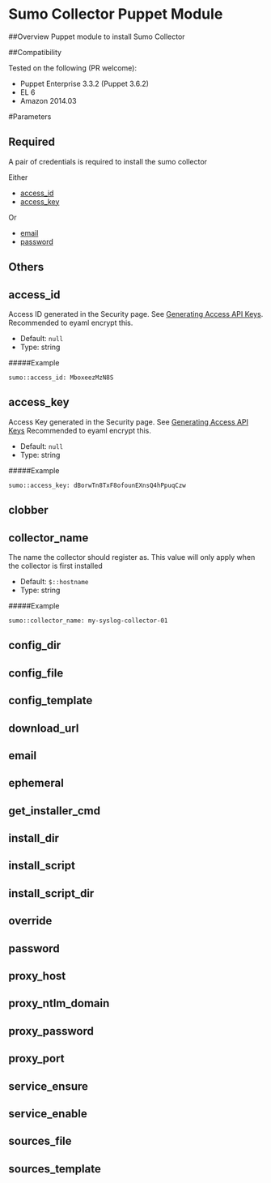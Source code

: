 Sumo Collector Puppet Module
======

##Overview
Puppet module to install Sumo Collector

##Compatibility

Tested on the following (PR welcome):

* Puppet Enterprise 3.3.2 (Puppet 3.6.2)
* EL 6
* Amazon 2014.03

#Parameters

## Required
A pair of credentials is required to install the sumo collector

Either
* [access_id](#access_id)
* [access_key](#access_key)

Or
* [email](#email)
* [password](#password)

## Others

access_id
---
Access ID generated in the Security page. See [Generating Access API Keys](https://service.sumologic.com/help/Generating_Collector_Installation_API_Keys.htm).
Recommended to eyaml encrypt this.

* Default: ```null```
* Type: string

#####Example
```
sumo::access_id: MboxeezMzN8S
```

access_key
---
Access Key generated in the Security page. See [Generating Access API Keys](https://service.sumologic.com/help/Generating_Collector_Installation_API_Keys.htm)
Recommended to eyaml encrypt this.

* Default: ```null```
* Type: string

#####Example
```
sumo::access_key: dBorwTn8TxF8ofounEXnsQ4hPpuqCzw
```


clobber
---

collector_name
---
The name the collector should register as. This value will only apply when the
collector is first installed

* Default: ```$::hostname```
* Type: string

#####Example

```
sumo::collector_name: my-syslog-collector-01
```

config_dir
---

config_file
---

config_template
---

download_url
---

email
---

ephemeral
---

get\_installer_cmd
---

install_dir
---

install_script
---

install\_script_dir
---

override
---

password
---

proxy_host
---

proxy\_ntlm_domain
---

proxy_password
---

proxy_port
---

service_ensure
---

service_enable
---

sources_file
---

sources_template
---
